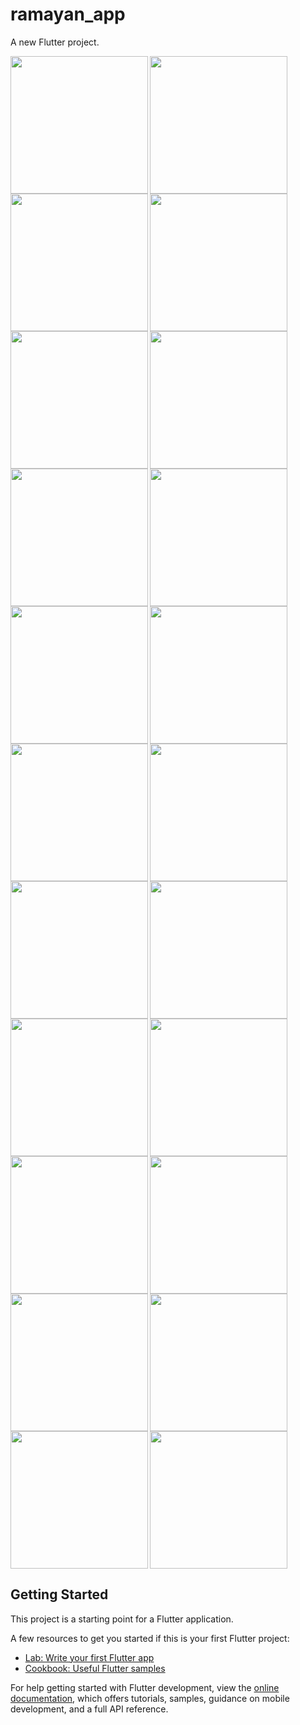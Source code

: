 # ramayan_app

A new Flutter project.

<img align="left" src="https://github.com/KhushiMangukiya8122/ramayan_app/assets/131368294/698a2c7f-ad72-47fc-8bfd-5085e1f9d577" width="220px">
<img align="left" src="https://github.com/KhushiMangukiya8122/ramayan_app/assets/131368294/8b162e6c-c98d-4011-8aee-cf27cad7a52e" width="220px">
<img src="https://github.com/KhushiMangukiya8122/ramayan_app/assets/131368294/e3ec80c4-c5c3-405a-8cad-7dadb51d04f1" width="220px">

<img align="left" src="https://github.com/KhushiMangukiya8122/ramayan_app/assets/131368294/4a72cd17-8cf3-4501-a2a1-7f4b52991553" width="220px">
<img align="left" src="https://github.com/KhushiMangukiya8122/ramayan_app/assets/131368294/98f7fbb7-0107-4906-96fa-f8489623437a" width="220px">
<img src="https://github.com/KhushiMangukiya8122/ramayan_app/assets/131368294/978204ca-61d3-4108-b44e-46784a2c7324" width="220px">

<img align="left" src="https://github.com/KhushiMangukiya8122/ramayan_app/assets/131368294/a2b1290f-8d65-46cc-8555-5a1d3572e824" width="220px">
<img align="left" src="https://github.com/KhushiMangukiya8122/ramayan_app/assets/131368294/06661291-e7c7-4440-be0b-c756acaf30a0" width="220px">
<img src="https://github.com/KhushiMangukiya8122/ramayan_app/assets/131368294/f156a90c-c730-4868-a80a-48d2e319c842" width="220px">

<img align="left" src="https://github.com/KhushiMangukiya8122/ramayan_app/assets/131368294/4cfe97ee-98a4-4846-8246-e1ae9f8351ee" width="220px">
<img align="left" src="https://github.com/KhushiMangukiya8122/ramayan_app/assets/131368294/917cdb5e-7638-499c-8492-464e1253aa0a" width="220px">
<img src="https://github.com/KhushiMangukiya8122/ramayan_app/assets/131368294/a8093335-b4f0-4dc4-982f-f3b60fc51961" width="220px">

<img align="left" src="https://github.com/KhushiMangukiya8122/ramayan_app/assets/131368294/0a06d4f7-2a07-4682-b17a-50e531e6b030" width="220px">
<img align="left" src="https://github.com/KhushiMangukiya8122/ramayan_app/assets/131368294/5a6a9ba3-90c5-4df9-8555-807b81482e3a" width="220px">
<img src="https://github.com/KhushiMangukiya8122/ramayan_app/assets/131368294/231fa52f-7a41-44f9-b0e8-c6be5cf15a27" width="220px">

<img align="left" src="https://github.com/KhushiMangukiya8122/ramayan_app/assets/131368294/676f2837-7a35-4e7e-9b54-36db1fc3d4b3" width="220px">
<img align="left" src="https://github.com/KhushiMangukiya8122/ramayan_app/assets/131368294/bf556baa-6c06-47bc-8da5-8ed307254b01" width="220px">
<img src="https://github.com/KhushiMangukiya8122/ramayan_app/assets/131368294/20691b91-3f11-48ae-a707-10325202159b" width="220px">

<img align="left" src="https://github.com/KhushiMangukiya8122/ramayan_app/assets/131368294/8fc3448d-8292-49a4-bdc8-d225dd7b809e" width="220px">
<img align="left" src="https://github.com/KhushiMangukiya8122/ramayan_app/assets/131368294/da42bc58-8f01-40fe-ab16-cb12fbdc934f" width="220px">
<img src="https://github.com/KhushiMangukiya8122/ramayan_app/assets/131368294/26cc5c5a-35b0-4319-9eae-538eb453bdbf" width="220px">

<img align="left" src="" width="220px">

## Getting Started

This project is a starting point for a Flutter application.

A few resources to get you started if this is your first Flutter project:

- [Lab: Write your first Flutter app](https://docs.flutter.dev/get-started/codelab)
- [Cookbook: Useful Flutter samples](https://docs.flutter.dev/cookbook)

For help getting started with Flutter development, view the
[online documentation](https://docs.flutter.dev/), which offers tutorials,
samples, guidance on mobile development, and a full API reference.
